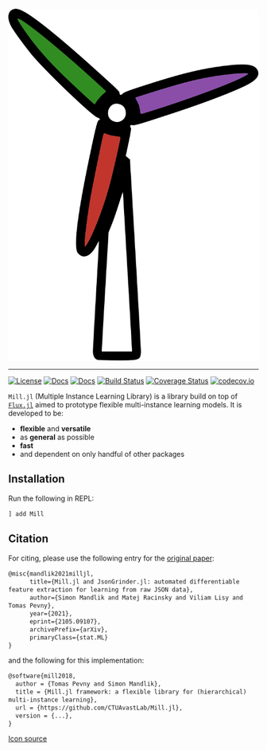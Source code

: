 <p align="center">
 <a href="https://github.com/CTUAvastLab/Mill.jl#references">
  <img src="https://github.com/CTUAvastLab/Mill.jl/raw/master/docs/src/assets/logo.svg" alt="Mill.jl logo"/>
 </a>
</p>

---

[![License](https://img.shields.io/badge/License-MIT-blue.svg)](https://github.com/CTUAvastLab/Mill.jl/blob/master/LICENSE)
[![Docs](https://img.shields.io/badge/docs-stable-blue.svg)](https://CTUAvastLab.github.io/Mill.jl/stable)
[![Docs](https://img.shields.io/badge/docs-dev-blue.svg)](https://CTUAvastLab.github.io/Mill.jl/dev)
[![Build Status](https://github.com/CTUAvastLab/Mill.jl/workflows/CI/badge.svg)](https://github.com/CTUAvastLab/Mill.jl/actions?query=workflow%3ACI)
[![Coverage Status](https://coveralls.io/repos/github/CTUAvastLab/Mill.jl/badge.svg?branch=master)](https://coveralls.io/github/CTUAvastLab/Mill.jl?branch=master)
[![codecov.io](http://codecov.io/github/CTUAvastLab/Mill.jl/coverage.svg?branch=master)](http://codecov.io/github/CTUAvastLab/Mill.jl?branch=master)

`Mill.jl` (Multiple Instance Learning Library) is a library build on top of [`Flux.jl`](https://fluxml.ai) aimed to prototype flexible multi-instance learning models. It is developed to be:

* **flexible** and **versatile**
* as **general** as possible
* **fast** 
* and dependent on only handful of other packages

## Installation

Run the following in REPL:

```julia
] add Mill
```

## Citation

For citing, please use the following entry for the [original paper](https://arxiv.org/abs/2105.09107):
```
@misc{mandlik2021milljl,
      title={Mill.jl and JsonGrinder.jl: automated differentiable feature extraction for learning from raw JSON data}, 
      author={Simon Mandlik and Matej Racinsky and Viliam Lisy and Tomas Pevny},
      year={2021},
      eprint={2105.09107},
      archivePrefix={arXiv},
      primaryClass={stat.ML}
}
```

and the following for this implementation:
```
@software{mill2018,
  author = {Tomas Pevny and Simon Mandlik},
  title = {Mill.jl framework: a flexible library for (hierarchical) multi-instance learning},
  url = {https://github.com/CTUAvastLab/Mill.jl},
  version = {...},
}
```

<a href="https://flyclipart.com/wind-turbine-png-clipart-windmill-pictures-windmill-png-471749">Icon source</a>

